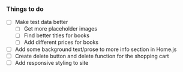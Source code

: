 ### Things to do

- [ ] Make test data better
  - [ ] Get more placeholder images
  - [ ] Find better titles for books
  - [ ] Add different prices for books
- [ ] Add some background text/prose to more info section in Home.js
- [ ] Create delete button and delete function for the shopping cart
- [ ] Add responsive styling to site
